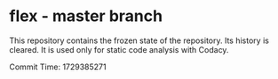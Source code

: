 # flex - master branch

This repository contains the frozen state of the repository.
Its history is cleared. It is used only for static code
analysis with Codacy.

Commit Time: 1729385271